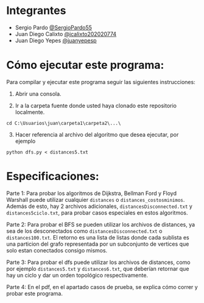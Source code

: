 # Integrantes

- Sergio Pardo [@SergioPardo55](https://github.com/SergioPardo55)
- Juan Diego Calixto [@jcalixto202020774](https://github.com/jcalixto202020774)
- Juan Diego Yepes [@juanyepesp](https://github.com/juanyepesp)


# Cómo ejecutar este programa:

Para compilar y ejecutar este programa seguir las siguientes instrucciones:

1. Abrir una consola.

2. Ir a la carpeta fuente donde usted haya clonado este repositorio localmente.

`cd C:\Usuarios\juan\carpeta1\carpeta2\...\`

3. Hacer referencia al archivo del algoritmo que desea ejecutar, por ejemplo

`python dfs.py < distances5.txt`


# Especificaciones:

Parte 1: Para probar los algoritmos de Dijkstra, Bellman Ford y Floyd Warshall puede utilizar cualquier `distances` o `distances_costosminimos`. Además de esto, hay 2 archivos adicionales, `distancesDisconnected.txt` y `distances5ciclo.txt`, para probar casos especiales en estos algoritmos. 

Parte 2: Para probar el BFS se pueden utilizar los archivos de distances, ya sea de los desconectados como `distancesDisconnected.txt` o `distances100.txt`. El retorno es una lista de listas donde cada sublista es una particion del grafo representada por un subconjunto de vertices que solo estan conectados consigo mismos.

Parte 3: Para probar el dfs puede utilizar los archivos de distances, como por ejemplo `distances5.txt` y `distances6.txt`, que deberían retornar que hay un ciclo y dar un orden topológico respectivamente.

Parte 4: En el pdf, en el apartado casos de prueba, se explica cómo correr y probar este programa.
